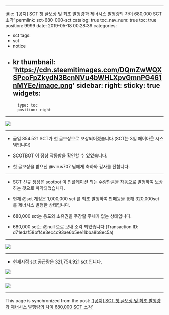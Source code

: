
---
title: '[공지] SCT 첫 글보상 및 최초 발행량과 제너시스 발행량의 차이 680,000 SCT 소각'
permlink: sct-680-000-sct
catalog: true
toc_nav_num: true
toc: true
position: 9999
date: 2019-05-18 00:28:39
categories:
- sct
tags:
- sct
- notice
- kr
thumbnail: 'https://cdn.steemitimages.com/DQmZwWQXSPcoFpZkydN3BcnNVu4bWHLXpvGmnPG461nMYEe/image.png'
sidebar:
    right:
        sticky: true
widgets:
    -
        type: toc
        position: right
---


![](https://cdn.steemitimages.com/DQmZwWQXSPcoFpZkydN3BcnNVu4bWHLXpvGmnPG461nMYEe/image.png)

***

* 금일 854.521 SCT가 첫 글보상으로 보상되어졌습니다.(SCT는 3일 페이아웃 시스템입니다)

* SCOTBOT 이 정상 작동함을 확인할 수 있었습니다.

* 첫 글보상을 받으신 @virus707 님에게 축하와 감사를 전합니다.

***

* SCT 신규 생성은 scotbot 이 인플레이션 되는 수량만큼을 자동으로 발행하여 보상하는 것으로 파악되었습니다.

* 현재 @sct 계정은 1,000,000 sct 를 최초 발행하여 판매등을 통해 320,000sct 를 제너시스 발행한 상태입니다.

* 680,000 sct는 용도와 소유권을 주장할 주체가 없는 상태입니다.

* 680,000 sct는 @null 으로 보내 소각 되었습니다.(Transaction ID: 
d71edaf58bff4e3ec4c93ae6b5ee11bba8b8ec5a)

***

![](https://cdn.steemitimages.com/DQmSxHNyMdE8AHULiJqWnmxrcQTZC2gDg8AqfmBxKEvCF51/image.png)

***

* 현재시점 sct 공급량은 321,754.921 sct 입니다.

![](https://cdn.steemitimages.com/DQmQ7H2AG7jgwe6n3weEgFyT2UmrLh65QRnZxm3GS5xwHWS/image.png)

***

[![](https://cdn.steemitimages.com/DQmTin119SD3vDySSv4wNdCVoUjWBxQzMdBVvcsXZTETjVn/image.png)](https://app.steemconnect.com/sign/custom-json?id=scot_claim_token&json=%7B%22symbol%22%3A%22SCT%22%7D)

- - -

This page is synchronized from the post: ['[공지] SCT 첫 글보상 및 최초 발행량과 제너시스 발행량의 차이 680,000 SCT 소각'](https://steemit.com/@sct/sct-680-000-sct)
